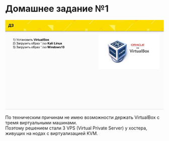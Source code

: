 # Домашнее задание №1

![](pics/Lesson1-DZ.jpg)

По техническим причинам не имею возможности держать VirtualBox с тремя виртуальными машинами.
<br>Поэтому решением стали 3 VPS (Virtual Private Server) у хостера, живущих на нодах с виртуализацией KVM.

